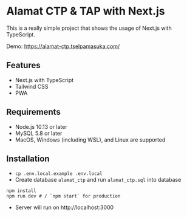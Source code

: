 # Alamat CTP & TAP with Next.js

This is a really simple project that shows the usage of Next.js with TypeScript.

Demo: https://alamat-ctp.tselpamasuka.com/

## Features

- Next.js with TypeScript
- Tailwind CSS
- PWA

## Requirements

- Node.js 10.13 or later
- MySQL 5.8 or later
- MacOS, Windows (including WSL), and Linux are supported

## Installation

- `cp .env.local.example .env.local`
- Create database `alamat_ctp` and run `alamat_ctp.sql` into database

```
npm install
npm run dev # / `npm start` for production
```
- Server will run on http://localhost:3000
